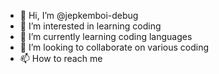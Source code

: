 - 👋 Hi, I’m @jepkemboi-debug
- 👀 I’m interested in learning coding
- 🌱 I’m currently learning coding languages
- 💞️ I’m looking to collaborate on various coding
- 📫 How to reach me 

<!---
jepkemboi-debug/jepkemboi-debug is a ✨ special ✨ repository because its `README.md` (this file) appears on your GitHub profile.
You can click the Preview link to take a look at your changes.
--->
